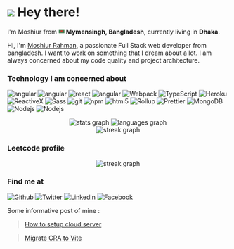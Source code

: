 <h1><img src="https://emojis.slackmojis.com/emojis/images/1536351075/4594/blob-wave.gif?1536351075" width="30"/> Hey there! </h1>

<p>I'm Moshiur from <img src="./assets/bangladesh.svg" width="13"/> <b>Mymensingh, Bangladesh</b>, currently living in <b>Dhaka</b>. </p>

Hi, I'm [Moshiur Rahman](https://twitter.com/moshiurse/), a passionate Full Stack web developer from bangladesh. I want to work on something that I dream about a lot. I am always concerned about my code quality and project architecture.

<h3>Technology I am concerned about</h3>
<p>
  <img alt="angular" src="https://img.shields.io/badge/-Javascript-1DA1F2?style=flat-square&logo=javascript&logoColor=yellow" />
  <img alt="angular" src="https://img.shields.io/badge/-Jquery-1DA1F2?style=flat-square&logo=jquery&logoColor=white" />
  <img alt="react" src="https://img.shields.io/badge/-React-087ea4?style=flat-square&logo=react&logoColor=white" />
  <img alt="angular" src="https://img.shields.io/badge/-Angular-DD0031?style=flat-square&logo=angular&logoColor=white" />
  <img alt="Webpack" src="https://img.shields.io/badge/-Webpack-8DD6F9?style=flat-square&logo=webpack&logoColor=white" /> 
  <img alt="TypeScript" src="https://img.shields.io/badge/-TypeScript-007ACC?style=flat-square&logo=typescript&logoColor=white" />
  <img alt="Heroku" src="https://img.shields.io/badge/-Heroku-430098?style=flat-square&logo=heroku&logoColor=white" />
  <img alt="ReactiveX" src="https://img.shields.io/badge/-RxJs-B7178C?style=flat-square&logo=reactivex&logoColor=white" />
  <img alt="Sass" src="https://img.shields.io/badge/-Sass-CC6699?style=flat-square&logo=sass&logoColor=white" />
  <img alt="git" src="https://img.shields.io/badge/-Git-F05032?style=flat-square&logo=git&logoColor=white" />
  <img alt="npm" src="https://img.shields.io/badge/-NPM-CB3837?style=flat-square&logo=npm&logoColor=white" />
  <img alt="html5" src="https://img.shields.io/badge/-HTML5-E34F26?style=flat-square&logo=html5&logoColor=white" />
  <img alt="Rollup" src="https://img.shields.io/badge/-Rollup-EC4A3F?style=flat-square&logo=rollup.js&logoColor=white" />
  <img alt="Prettier" src="https://img.shields.io/badge/-Prettier-F7B93E?style=flat-square&logo=prettier&logoColor=white" />
  <img alt="MongoDB" src="https://img.shields.io/badge/-MongoDB-13aa52?style=flat-square&logo=mongodb&logoColor=white" />
  <img alt="Nodejs" src="https://img.shields.io/badge/-Nodejs-43853d?style=flat-square&logo=Node.js&logoColor=white" />
  <img alt="Nodejs" src="https://img.shields.io/badge/-Firebase-1967D2?style=flat-square&logo=firebase&logoColor=FFE188" />
</p>

<div align="center">
  <img src="https://github-readme-stats.vercel.app/api?username=moshiurse&hide_title=false&hide_rank=false&show_icons=true&include_all_commits=true&count_private=true&disable_animations=false&theme=dracula&locale=en&hide_border=false" height="150" alt="stats graph"  />
  <img src="https://github-readme-stats.vercel.app/api/top-langs?username=moshiurse&locale=en&hide_title=false&layout=compact&card_width=320&langs_count=5&theme=dracula&hide_border=false" height="150" alt="languages graph"  />
</div>

<div align="center">
  <img src="https://streak-stats.demolab.com?user=moshiurse&locale=en&mode=daily&theme=dark&hide_border=false&border_radius=5&order=3" height="220" alt="streak graph"  />
</div>

### Leetcode profile
<div align="center">
  <img src="https://leetcode-stats-six.vercel.app/?username=moshiurse&theme=dark" height="220" alt="streak graph"  />
</div>

<h3>Find me at</h3>
<p><a href="https://github.com/moshiurse" target="_blank"><img alt="Github" src="https://img.shields.io/badge/GitHub-%2312100E.svg?&style=for-the-badge&logo=Github&logoColor=white" /></a> <a href="https://twitter.com/moshiurse" target="_blank"><img alt="Twitter" src="https://img.shields.io/badge/twitter-%231DA1F2.svg?&style=for-the-badge&logo=twitter&logoColor=white" /></a> <a href="https://www.linkedin.com/in/moshiur-rahman-98a103107" target="_blank"><img alt="LinkedIn" src="https://img.shields.io/badge/linkedin-%230077B5.svg?&style=for-the-badge&logo=linkedin&logoColor=white" /></a> <a href="https://www.facebook.com/moshiur.se" target="_blank"><img alt="Facebook" src="https://img.shields.io/badge/facebook-%2312100E.svg?&style=for-the-badge&logo=facebook&logoColor=white" /></a>
</p>

Some informative post of mine : 

> [How to setup cloud server](https://github.com/moshiurse/moshiurse/blob/main/Cloud-Server-Setup.md/)

> [Migrate CRA to Vite](https://github.com/moshiurse/moshiurse/blob/main/Migrate-CRA-to-vite.md/)
